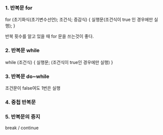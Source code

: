 ### 1. 반복문 for
for (초기화식(초기변수선언); 조건식; 증감식) {
	실행문(조건식이 true 인 경우에만 실행); 
}

반복 횟수를 알고 있을 때 for 문을 쓰는것이 좋다.

### 2. 반복문 while
while (조건식) {
	실행문; (조건식이 true인 경우에만 실행)
}

### 3. 반복문 do~while
조건문이 false여도 1번은 실행


### 4. 중첩 반복문

### 5. 반복문의 중지
break / continue
